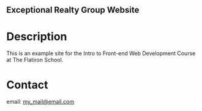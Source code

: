 Exceptional Realty Group Website
---

# Description

This is an example site for the Intro to Front-end Web Development Course at The Flatiron School.

# Contact

email: my_mail@email.com 
